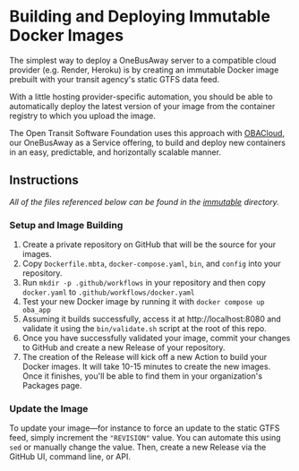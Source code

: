 # Building and Deploying Immutable Docker Images

The simplest way to deploy a OneBusAway server to a compatible cloud provider (e.g. Render, Heroku) is by creating an immutable Docker image prebuilt with your transit agency's static GTFS data feed.

With a little hosting provider-specific automation, you should be able to automatically deploy the latest version of your image from the container registry to which you upload the image.

The Open Transit Software Foundation uses this approach with [OBACloud](https://onebusawaycloud.com), our OneBusAway as a Service offering, to build and deploy new containers in an easy, predictable, and horizontally scalable manner.

## Instructions

*All of the files referenced below can be found in the [immutable](./immutable) directory.*

### Setup and Image Building

1. Create a private repository on GitHub that will be the source for your images.
1. Copy `Dockerfile.mbta`, `docker-compose.yaml`, `bin`, and `config` into your repository.
1. Run `mkdir -p .github/workflows` in your repository and then copy `docker.yaml` to `.github/workflows/docker.yaml`
1. Test your new Docker image by running it with `docker compose up oba_app`
1. Assuming it builds successfully, access it at http://localhost:8080 and validate it using the `bin/validate.sh` script at the root of this repo.
1. Once you have successfully validated your image, commit your changes to GitHub and create a new Release of your repository.
1. The creation of the Release will kick off a new Action to build your Docker images. It will take 10-15 minutes to create the new images. Once it finishes, you'll be able to find them in your organization's Packages page.

### Update the Image

To update your image—for instance to force an update to the static GTFS feed, simply increment the `"REVISION"` value. You can automate this using `sed` or manually change the value. Then, create a new Release via the GitHub UI, command line, or API.
